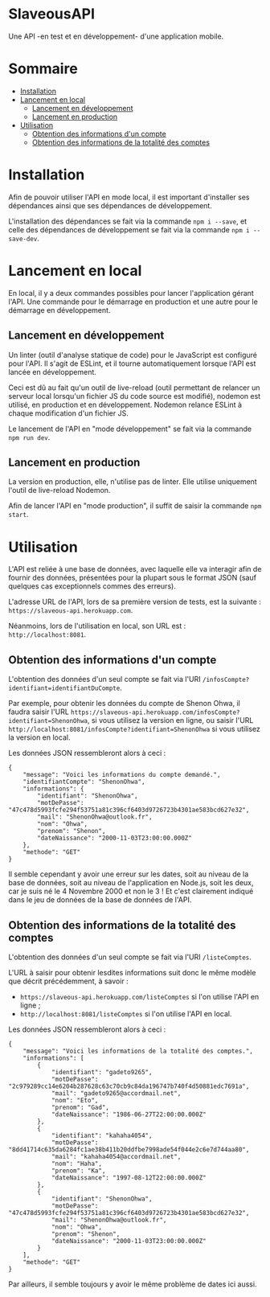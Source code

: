 # SlaveousAPI

Une API -en test et en développement- d'une application mobile.

# Sommaire

* [Installation](#installation)
* [Lancement en local](#lancement-en-local)
	* [Lancement en développement](#lancement-en-développement)
	* [Lancement en production](#lancement-en-production)
* [Utilisation](#utilisation)
	* [Obtention des informations d'un compte](#obtention-des-informations-dun-compte)
	* [Obtention des informations de la totalité des comptes](#obtention-des-informations-de-la-totalité-des-comptes)

# Installation

Afin de pouvoir utiliser l'API en mode local, il est important d'installer ses dépendances ainsi que ses dépendances de développement.

L'installation des dépendances se fait via la commande `npm i --save`, et celle des dépendances de développement se fait via la commande `npm i --save-dev`.

# Lancement en local

En local, il y a deux commandes possibles pour lancer l'application gérant l'API. Une commande pour le démarrage en production et une autre pour le démarrage en développement.

## Lancement en développement

Un linter (outil d'analyse statique de code) pour le JavaScript est configuré pour l'API. Il s'agit de ESLint, et il tourne automatiquement lorsque l'API est lancée en développement.

Ceci est dû au fait qu'un outil de live-reload (outil permettant de relancer un serveur local lorsqu'un fichier JS du code source est modifié), nodemon est utilisé, en production et en développement. Nodemon relance ESLint à chaque modification d'un fichier JS.

Le lancement de l'API en "mode développement" se fait via la commande `npm run dev`.

## Lancement en production

La version en production, elle, n'utilise pas de linter. Elle utilise uniquement l'outil de live-reload Nodemon.

Afin de lancer l'API en "mode production", il suffit de saisir la commande `npm start`.

# Utilisation

L'API est reliée à une base de données, avec laquelle elle va interagir afin de fournir des données, présentées pour la plupart sous le format JSON (sauf quelques cas exceptionnels commes des erreurs).

L'adresse URL de l'API, lors de sa première version de tests, est la suivante : `https://slaveous-api.herokuapp.com`.

Néanmoins, lors de l'utilisation en local, son URL est : `http://localhost:8081`.

## Obtention des informations d'un compte

L'obtention des données d'un seul compte se fait via l'URI `/infosCompte?identifiant=identifiantDuCompte`.

Par exemple, pour obtenir les données du compte de Shenon Ohwa, il faudra saisir l'URL `https://slaveous-api.herokuapp.com/infosCompte?identifiant=ShenonOhwa`, si vous utilisez la version en ligne, ou saisir l'URL `http://localhost:8081/infosCompte?identifiant=ShenonOhwa` si vous utilisez la version en local.

Les données JSON ressembleront alors à ceci :

```
{
	"message": "Voici les informations du compte demandé.",
	"identifiantCompte": "ShenonOhwa",
	"informations": {
		"identifiant": "ShenonOhwa",
		"motDePasse": "47c478d5993fcfe294f53751a81c396cf6403d9726723b4301ae583bcd627e32",
		"mail": "ShenonOhwa@outlook.fr",
		"nom": "Ohwa",
		"prenom": "Shenon",
		"dateNaissance": "2000-11-03T23:00:00.000Z"
	},
	"methode": "GET"
}
```

Il semble cependant y avoir une erreur sur les dates, soit au niveau de la base de données, soit au niveau de l'application en Node.js, soit les deux, car je suis né le 4 Novembre 2000 et non le 3 ! Et c'est clairement indiqué dans le jeu de données de la base de données de l'API.

## Obtention des informations de la totalité des comptes

L'obtention des données d'un seul compte se fait via l'URI `/listeComptes`.

L'URL à saisir pour obtenir lesdites informations suit donc le même modèle que décrit précédemment, à savoir :

- `https://slaveous-api.herokuapp.com/listeComptes` si l'on utilise l'API en ligne ;
- `http://localhost:8081/listeComptes` si l'on utilise l'API en local.

Les données JSON ressembleront alors à ceci :

```
{
	"message": "Voici les informations de la totalité des comptes.",
	"informations": [
		{
			"identifiant": "gadeto9265",
			"motDePasse": "2c979289cc14e6204b287628c63c70cb9c84da196747b740f4d50881edc7691a",
			"mail": "gadeto9265@accordmail.net",
			"nom": "Eto",
			"prenom": "Gad",
			"dateNaissance": "1986-06-27T22:00:00.000Z"
		},
		{
			"identifiant": "kahaha4054",
			"motDePasse": "8dd41714c635da6284fc1ae38b411b20ddfbe7998ade54f044e2c6e7d744aa80",
			"mail": "kahaha4054@accordmail.net",
			"nom": "Haha",
			"prenom": "Ka",
			"dateNaissance": "1997-08-12T22:00:00.000Z"
		},
		{
			"identifiant": "ShenonOhwa",
			"motDePasse": "47c478d5993fcfe294f53751a81c396cf6403d9726723b4301ae583bcd627e32",
			"mail": "ShenonOhwa@outlook.fr",
			"nom": "Ohwa",
			"prenom": "Shenon",
			"dateNaissance": "2000-11-03T23:00:00.000Z"
		}
	],
	"methode": "GET"
}
```

Par ailleurs, il semble toujours y avoir le même problème de dates ici aussi.